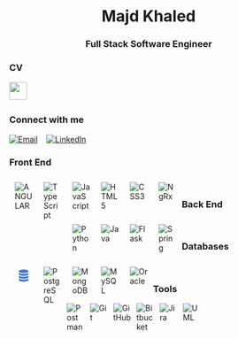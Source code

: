 <h1 align="center">Majd Khaled</h1>
<h3 align="center">Full Stack Software Engineer</h3>

### CV

<a href="https://drive.google.com/file/d/1Llu9bqofTWAU-QIB4SU5COzCvfx1Mt7B/view?usp=sharing"><img height="32" width="32" src="https://cdn.simpleicons.org/readthedocs/black/white"/></a>

### Connect with me

<a href="mailto:majd40098@gmail.com" target="blank"><img height="32" width="32" alt="Email" src="https://cdn.simpleicons.org/maildotru/black/white"/></a>
&nbsp;&nbsp;
<a href="https://linkedin.com/in/majdabouhashish" target="blank"><img height="32" width="32" alt="LinkedIn" src="https://cdn.simpleicons.org/linkedin/black/white"/></a>

### Front End

<img align="left" alt="ANGULAR" width="32px" style="padding:10px;" src="https://cdn.jsdelivr.net/gh/devicons/devicon/icons/angularjs/angularjs-plain.svg" />
<img align="left" alt="TypeScript" width="32px" style="padding:10px;" src="https://cdn.jsdelivr.net/gh/devicons/devicon/icons/typescript/typescript-plain.svg" />
<img align="left" alt="JavaScript" width="32px" style="padding:10px;" src="https://cdn.jsdelivr.net/gh/devicons/devicon/icons/javascript/javascript-plain.svg" />
<img align="left" alt="HTML5" width="32px" style="padding:10px;" src="https://cdn.jsdelivr.net/gh/devicons/devicon/icons/html5/html5-original.svg" />
<img align="left" alt="CSS3" width="32px" style="padding:10px;" src="https://cdn.jsdelivr.net/gh/devicons/devicon/icons/css3/css3-original.svg" />
<img align="left" alt="NgRx" width="32px" style="padding:10px;" src="https://cdn.jsdelivr.net/gh/devicons/devicon/icons/redux/redux-original.svg" />

</br>

### Back End

<img align="left" alt="Python" width="32px" style="padding:10px;" src="https://cdn.jsdelivr.net/gh/devicons/devicon/icons/python/python-original.svg" />
<img align="left" alt="Java" width="32px" style="padding:10px;" src="https://cdn.jsdelivr.net/gh/devicons/devicon/icons/java/java-original.svg" />
<img align="left" alt="Flask" width="32px" style="padding:10px;" src="https://cdn.jsdelivr.net/gh/devicons/devicon/icons/flask/flask-original-wordmark.svg" />
<img align="left" alt="Spring" width="32px" style="padding:10px;" src="https://cdn.jsdelivr.net/gh/devicons/devicon/icons/spring/spring-original.svg" />

</br>

### Databases

<img align="left" alt="SQL" width="32px" style="padding:10px;" src="https://raw.githubusercontent.com/github/explore/80688e429a7d4ef2fca1e82350fe8e3517d3494d/topics/sql/sql.png" />
<img align="left" alt="PostgreSQL" width="32px" style="padding:10px;" src="https://cdn.jsdelivr.net/gh/devicons/devicon/icons/postgresql/postgresql-plain-wordmark.svg" />
<img align="left" alt="MongoDB" width="32px" style="padding:10px;" src="https://cdn.jsdelivr.net/gh/devicons/devicon/icons/mongodb/mongodb-plain-wordmark.svg" />
<img align="left" alt="MySQL" width="32px" style="padding:10px;" src="https://cdn.jsdelivr.net/gh/devicons/devicon/icons/mysql/mysql-plain-wordmark.svg" />
<img align="left" alt="Oracle" width="32px" style="padding:10px;" src="https://cdn.jsdelivr.net/gh/devicons/devicon/icons/oracle/oracle-original.svg" />

</br>

### Tools

<img align="left" alt="Postman" width="32px" style="padding-right:10px;" src="https://cdn.jsdelivr.net/gh/devicons/devicon@latest/icons/postman/postman-original.svg" />
<img align="left" alt="Git" width="32px" style="padding-right:10px;" src="https://cdn.jsdelivr.net/gh/devicons/devicon@latest/icons/git/git-plain-wordmark.svg" />
<img align="left" alt="GitHub" width="32px" style="padding-right:10px;" src="https://cdn.jsdelivr.net/gh/devicons/devicon@latest/icons/github/github-original-wordmark.svg"/>
<img align="left" alt="Bitbucket" width="32px" style="padding-right:10px;" src="https://cdn.jsdelivr.net/gh/devicons/devicon@latest/icons/bitbucket/bitbucket-original-wordmark.svg" />
<img align="left" alt="Jira" width="32px" style="padding-right:10px;" src="https://cdn.jsdelivr.net/gh/devicons/devicon@latest/icons/jira/jira-original-wordmark.svg" />
<img align="left" alt="UML" width="32px" style="padding-right:10px;" src="https://cdn.jsdelivr.net/gh/devicons/devicon@latest/icons/unifiedmodelinglanguage/unifiedmodelinglanguage-original.svg" />
